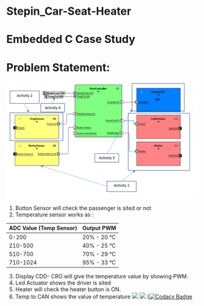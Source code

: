 # Stepin_Car-Seat-Heater
# Embedded C Case Study

# Problem Statement: 
![activity_list](https://github.com/nuPURohit/Embedded_C_LTTS/blob/main/simulation/activity_list.png)
1. Button Sensor will check the passenger is sited or not
2. Temperature sensor works as :

ADC Value (Temp Sensor)| Output PWM
----------|----------
0-200 | 20% - 20 °C
210-500 | 40% - 25 °C
510-700 | 70% - 29 °C
710-1024 | 95% - 33 °C

3. Display CDD- CRO will give the temperature value by 
showing PWM.
4. Led Actuator shows the driver is sited 
5. Heater will check the heater button is ON.
6. Temp to CAN shows the value of temperature
![](https://www.code-inspector.com/project/28857/score/svg)
![](https://www.code-inspector.com/project/28857/status/svg)
([![Codacy Badge](https://app.codacy.com/project/badge/Grade/c6dcd198d1694d7185c04b145c9f93d6)](https://www.codacy.com/gh/SHIRDI222/Stepin_Car-Seat-Heater/dashboard?utm_source=github.com&amp;utm_medium=referral&amp;utm_content=SHIRDI222/Stepin_Car-Seat-Heater&amp;utm_campaign=Badge_Grade)

